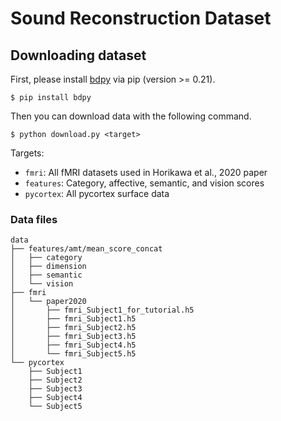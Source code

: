 # Sound Reconstruction Dataset

## Downloading dataset

First, please install [bdpy](https://github.com/KamitaniLab/bdpy) via pip (version >= 0.21).

```
$ pip install bdpy
```

Then you can download data with the following command.

```
$ python download.py <target>
```

Targets:

- `fmri`: All fMRI datasets used in Horikawa et al., 2020 paper
- `features`: Category, affective, semantic, and vision scores
- `pycortex`: All pycortex surface data

### Data files

```
data
├── features/amt/mean_score_concat
│   ├── category
│   ├── dimension
│   ├── semantic
│   └── vision
├── fmri
│   └── paper2020
│       ├── fmri_Subject1_for_tutorial.h5
│       ├── fmri_Subject1.h5
│       ├── fmri_Subject2.h5
│       ├── fmri_Subject3.h5
│       ├── fmri_Subject4.h5
│       └── fmri_Subject5.h5
└── pycortex
    ├── Subject1
    ├── Subject2
    ├── Subject3
    ├── Subject4
    └── Subject5
```


